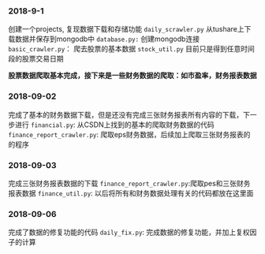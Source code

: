 ### 2018-9-1 
创建一个projects, 复现数据下载和存储功能
`daily_scrawler.py` 从tushare上下载数据并保存到mongodb中
`database.py:`       创建mongodb连接
`basic_crawler.py`： 爬去股票的基本数据
`stock_util.py` 目前只是得到任意时间段的股票交易日期

**股票数据爬取基本完成，接下来是一些财务数据的爬取：如市盈率，财务报表数据**

### 2018-09-02
完成了基本的财务数据下载，但是还没有完成三张财务报表所有内容的下载，下一步进行
`financial.py`: 从CSDN上找到的基本的爬取财务数据的代码
`finance_report_crawler.py`: 爬取eps财务数据，后续加上爬取三张财务报表的的程序

### 2018-09-03
完成三张财务报表数据的下载
`finance_report_crawler.py`:爬取pes和三张财务报表数据
`finance_util.py`: 以后将所有和财务数据处理有关的代码都放在这里面

### 2018-09-06
完成了数据的修复功能的代码
`daily_fix.py`: 完成数据的修复功能，并加上复权因子的计算
